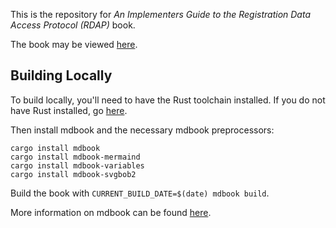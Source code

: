 This is the repository for *An Implementers Guide to the Registration Data Access Protocol (RDAP)* book.

The book may be viewed [here](https://anewton1998.github.io/rdap_guide/). 

## Building Locally

To build locally, you'll need to have the Rust toolchain installed. If you do not have Rust installed,
go [here](https://www.rust-lang.org/tools/install).

Then install mdbook and the necessary mdbook preprocessors:

~~~
cargo install mdbook
cargo install mdbook-mermaind
cargo install mdbook-variables
cargo install mdbook-svgbob2
~~~

Build the book with `CURRENT_BUILD_DATE=$(date) mdbook build`.

More information on mdbook can be found [here](https://rust-lang.github.io/mdBook/index.html).

